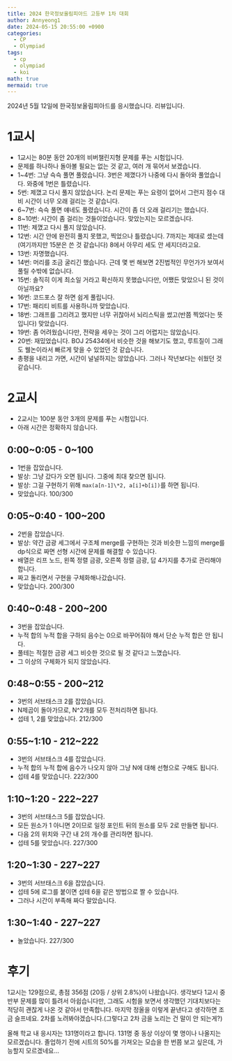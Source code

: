 ```yaml
---
title: 2024 한국정보올림피아드 고등부 1차 대회
author: Annyeong1
date: 2024-05-15 20:55:00 +0900
categories:
  - CP
  - Olympiad
tags:
  - cp
  - olympiad
  - koi
math: true
mermaid: true
---
```

2024년 5월 12일에 한국정보올림피아드를 응시했습니다. 리뷰입니다.
# 1교시
- 1교시는 80분 동안 20개의 비버챌린지형 문제를 푸는 시험입니다.
- 문제를 하나하나 돌아볼 필요는 없는 것 같고, 여러 개 묶어서 보겠습니다.
- 1~4번: 그냥 슥슥 풀면 풀렸습니다. 3번은 제꼈다가 나중에 다시 돌아와 풀었습니다. 와중에 1번은 틀렸습니다.
- 5번: 제꼈고 다시 풀지 않았습니다. 논리 문제는 푸는 요령이 없어서 그런지 점수 대비 시간이 너무 오래 걸리는 것 같습니다.
- 6~7번: 슥슥 풀면 얘네도 풀렸습니다. 시간이 좀 더 오래 걸리기는 했습니다.
- 8~10번: 시간이 좀 걸리는 것들이었습니다. 맞았는지는 모르겠습니다.
- 11번: 제꼈고 다시 풀지 않았습니다.
- 12번: 시간 안에 완전히 풀지 못했고, 찍었으나 틀렸습니다. 7까지는 제대로 셌는데 (여기까지만 15분은 쓴 것 같습니다) 8에서 아무리 세도 안 세지더라고요.
- 13번: 자명했습니다.
- 14번: 머리를 조금 굴리긴 했습니다. 근데 몇 번 해보면 2진법적인 무언가가 보여서 풀릴 수밖에 없습니다.
- 15번: 솔직히 이게 최소일 거라고 확신하지 못했습니다만, 어쨌든 맞았으니 된 것이 아닐까요?
- 16번: 코드포스 잘 하면 쉽게 풀립니다.
- 17번: 패리티 비트를 사용하니까 맞았습니다.
- 18번: 그래프를 그리려고 했지만 너무 귀찮아서 뇌리스틱을 썼고(반쯤 찍었다는 뜻입니다) 맞았습니다.
- 19번: 좀 어려웠습니다만, 전략을 세우는 것이 그리 어렵지는 않았습니다.
- 20번: 재밌었습니다. BOJ 25434에서 비슷한 것을 해보기도 했고, 루트질이 그래도 웰논이라서 빠르게 맞을 수 있었던 것 같습니다.
- 총평을 내리고 가면, 시간이 널널하지는 않았습니다. 그러나 작년보다는 쉬웠던 것 같습니다.

# 2교시
- 2교시는 100분 동안 3개의 문제를 푸는 시험입니다.
- 아래 시간은 정확하지 않습니다.

## 0:00~0:05 - 0~100
- 1번을 잡았습니다.
- 발상: 그냥 갔다가 오면 됩니다. 그중에 최대 찾으면 됩니다.
- 발상: 그걸 구현하기 위해 `max(a[n-1]\*2, a[i]+b[i])`를 하면 됩니다.
- 맞았습니다. 100/300

## 0:05~0:40 - 100~200
- 2번을 잡았습니다.
- 발상: 약간 금광 세그에서 구조체 merge를 구현하는 것과 비슷한 느낌의 merge를 dp식으로 짜면 선형 시간에 문제를 해결할 수 있습니다.
- 배열은 리프 노드, 왼쪽 정렬 금광, 오른쪽 정렬 금광, 답 4가지를 추가로 관리해야 합니다.
- 짜고 돌리면서 구현을 구체화해나갔습니다.
- 맞았습니다. 200/300

## 0:40~0:48 - 200~200
- 3번을 잡았습니다.
- 누적 합의 누적 합을 구하되 음수는 0으로 바꾸어줘야 해서 단순 누적 합은 안 됩니다.
- 풀테는 적절한 금광 세그 비슷한 것으로 될 것 같다고 느꼈습니다.
- 그 이상의 구체화가 되지 않았습니다.

## 0:48~0:55 - 200~212
- 3번의 서브태스크 2를 잡았습니다.
- N제곱이 돌아가므로, N^2개를 모두 전처리하면 됩니다.
- 섭테 1, 2를 맞았습니다. 212/300

## 0:55~1:10 - 212~222
- 3번의 서브태스크 4를 잡았습니다.
- 누적 합의 누적 합에 음수가 나오지 않아 그냥 N에 대해 선형으로 구해도 됩니다.
- 섭테 4를 맞았습니다. 222/300

## 1:10~1:20 - 222~227
- 3번의 서브태스크 5를 잡았습니다.
- 모든 원소가 1 아니면 2이므로 일정 포인트 뒤의 원소를 모두 2로 만들면 됩니다.
- 다음 2의 위치와 구간 내 2의 개수를 관리하면 됩니다.
- 섭테 5를 맞았습니다. 227/300

## 1:20~1:30 - 227~227
- 3번의 서브태스크 6을 잡았습니다.
- 섭테 5에 로그를 붙이면 섭테 6을 같은 방법으로 짤 수 있습니다.
- 그러나 시간이 부족해 짜다 말았습니다.

## 1:30~1:40 - 227~227
- 놀았습니다. 227/300

# 후기
1교시는 129점으로, 총점 356점 (20등 / 상위 2.8%)이 나왔습니다. 생각보다 1교시 중반부 문제를 많이 틀려서 아쉽습니다만, 그래도 시험을 보면서 생각했던 기대치보다는 적당히 괜찮게 나온 것 같아서 만족합니다. 마지막 정올을 이렇게 끝낸다고 생각하면 조금 슬프네요. 2차를 노려봐야겠습니다.(그렇다고 2차 금을 노리는 건 말이 안 되는게?)

올해 학교 내 응시자는 131명이라고 합니다. 131명 중 동상 이상이 몇 명이나 나올지는 모르겠습니다. 졸업하기 전에 시트의 50%를 가져오는 모습을 한 번쯤 보고 싶은데, 가능할지 모르겠네요...
